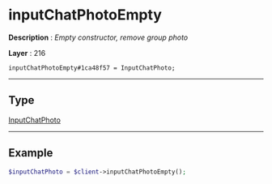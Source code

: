 # inputChatPhotoEmpty

**Description** : *Empty constructor, remove group photo*

**Layer** : 216

```tl
inputChatPhotoEmpty#1ca48f57 = InputChatPhoto;
```

---

## Type

[InputChatPhoto](type/InputChatPhoto)

---

## Example

```php
$inputChatPhoto = $client->inputChatPhotoEmpty();
```
